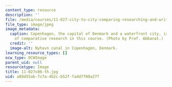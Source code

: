 ```yaml
---
content_type: resource
description: ''
file: /media/courses/11-027-city-to-city-comparing-researching-and-writing-about-cities-spring-2006/a88d55ab7c7a4b2cb52ffadd7f00a277_11-027s06-th.jpg
file_type: image/jpeg
image_metadata:
  caption: Copenhagen, the capital of Denmark and a waterfront city, is the subject
    of comparative research in this course. (Photo by Prof. Abbanat.)
  credit: ''
  image-alt: Nyhavn canal in Copenhagen, Denmark.
learning_resource_types: []
ocw_type: OCWImage
parent_uid: null
resourcetype: Image
title: 11-027s06-th.jpg
uid: a88d55ab-7c7a-4b2c-b52f-fadd7f00a277
---
```

